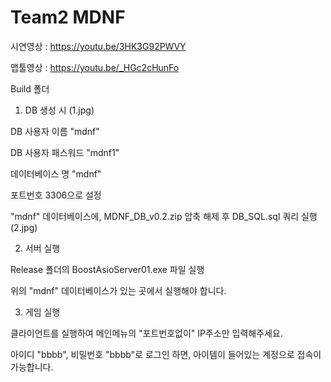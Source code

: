 # Team2 MDNF


시연영상 : https://youtu.be/3HK3G92PWVY

맵툴영상 : https://youtu.be/_HGc2cHunFo


Build 폴더

1. DB 생성 시 (1.jpg)

  DB 사용자 이름 "mdnf"

  DB 사용자 패스워드 "mdnf1"

  데이터베이스 명 "mdnf"

  포트번호 3306으로 설정

  "mdnf" 데이터베이스에, MDNF_DB_v0.2.zip 압축 해제 후 DB_SQL.sql 쿼리 실행 (2.jpg)


2. 서버 실행

  Release 폴더의 BoostAsioServer01.exe 파일 실행

  위의 "mdnf" 데이터베이스가 있는 곳에서 실행해야 합니다.


3. 게임 실행

  클라이언트를 실행하여 메인메뉴의 "포트번호없이" IP주소만 입력해주세요.

  아이디 "bbbb", 비밀번호 "bbbb"로 로그인 하면, 아이템이 들어있는 계정으로 접속이 가능합니다.

